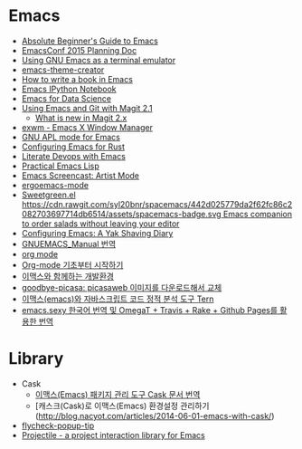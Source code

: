 Emacs
=====
* [Absolute Beginner's Guide to Emacs](http://www.jesshamrick.com/2012/09/10/absolute-beginners-guide-to-emacs/)
* [EmacsConf 2015 Planning Doc](https://emacsconf.github.io/emacsconf2015/)
* [Using GNU Emacs as a terminal emulator](http://paralambda.org/2012/07/02/using-gnu-emacs-as-a-terminal-emulator/)
* [emacs-theme-creator](https://github.com/mswift42/theme-creator)
* [How to write a book in Emacs](https://www.masteringemacs.org/article/how-to-write-a-book-in-emacs)
* [Emacs IPython Notebook](http://tkf.github.io/emacs-ipython-notebook/)
* [Emacs for Data Science](http://www.insightdatascience.com/blog/emacs_for_data_science.html)
* [Using Emacs and Git with Magit 2.1](http://lwn.net/Articles/649535/)
  * [What is new in Magit 2.x](https://www.masteringemacs.org/article/what-new-in-magit-2x)
* [exwm - Emacs X Window Manager](https://github.com/ch11ng/exwm)
* [GNU APL mode for Emacs](https://github.com/lokedhs/gnu-apl-mode)
* [Configuring Emacs for Rust](http://bassam.co/emacs/2015/08/24/rust-with-emacs/)
* [Literate Devops with Emacs](https://www.youtube.com/watch?v=dljNabciEGg)
* [Practical Emacs Lisp](http://ergoemacs.org/emacs/elisp.html)
* [Emacs Screencast: Artist Mode](http://www.cinsk.org/emacs/emacs-artist.html)
* [ergoemacs-mode](http://ergoemacs.github.io/)
* [Sweetgreen.el https://cdn.rawgit.com/syl20bnr/spacemacs/442d025779da2f62fc86c2082703697714db6514/assets/spacemacs-badge.svg Emacs companion to order salads without leaving your editor](https://github.com/CestDiego/sweetgreen.el)
* [Configuring Emacs: A Yak Shaving Diary](https://zeekat.nl/articles/making-emacs-work-for-me.html)
* [GNUEMACS_Manual 번역](http://trans.onionmixer.net/mediawiki/index.php?title=GNUEMACS_Manual)
* [org mode](https://www.facebook.com/notes/kyung-mo-kweon/org-mode/10159212021770632/)
* [Org-mode 기초부터 시작하기](https://www.haruair.com/blog/4386)
* [이맥스와 함께하는 개발환경](https://shiren.github.io/2017-11-13-%EC%9D%B4%EB%A7%A5%EC%8A%A4%EC%99%80-%ED%95%A8%EA%BB%98%ED%95%98%EB%8A%94-%EA%B0%9C%EB%B0%9C%ED%99%98%EA%B2%BD/)
* [goodbye-picasa: picasaweb 이미지를 다운로드해서 교체](http://ohyecloudy.com/emacsian/2017/12/24/elisp-goodbye-picasa/)
* [이맥스(emacs)와 자바스크립트 코드 정적 분석 도구 Tern](http://blog.nacyot.com/articles/2014-03-12-emacs-with-tern/)
* [emacs.sexy 한국어 번역 및 OmegaT + Travis + Rake + Github Pages를 활용한 번역](http://blog.nacyot.com/articles/2014-03-17-sexy-emacs-kr/)

# Library
* Cask
  * [이맥스(Emacs) 패키지 관리 도구 Cask 문서 번역](http://blog.nacyot.com/articles/2014-04-28-translate-emacs-cask-documenation/)
  * [캐스크(Cask)로 이맥스(Emacs) 환경설정 관리하기(http://blog.nacyot.com/articles/2014-06-01-emacs-with-cask/)
* [flycheck-popup-tip](https://github.com/flycheck/flycheck-popup-tip)
* [Projectile - a project interaction library for Emacs](http://projectile.readthedocs.io/)
